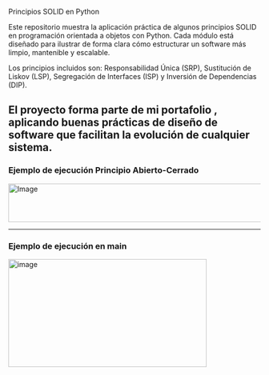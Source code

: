 Principios SOLID en Python

Este repositorio muestra la aplicación práctica de algunos principios SOLID en programación orientada a objetos con Python. Cada módulo está diseñado para ilustrar de forma clara cómo estructurar un software más limpio, mantenible y escalable.

Los principios incluidos son: Responsabilidad Única (SRP), Sustitución de Liskov (LSP), Segregación de Interfaces (ISP) y Inversión de Dependencias (DIP).

El proyecto forma parte de mi portafolio , aplicando buenas prácticas de diseño de software que facilitan la evolución de cualquier sistema.
---
### Ejemplo de ejecución Principio Abierto-Cerrado
<img width="956" height="77" alt="Image" src="https://github.com/user-attachments/assets/ef509413-e14a-4015-90f5-4709138a6fc6" />

---
### Ejemplo de ejecución en main
<img width="396" height="216" alt="image" src="https://github.com/user-attachments/assets/311543b5-4e68-4036-93fa-ab88906f3e05" />
